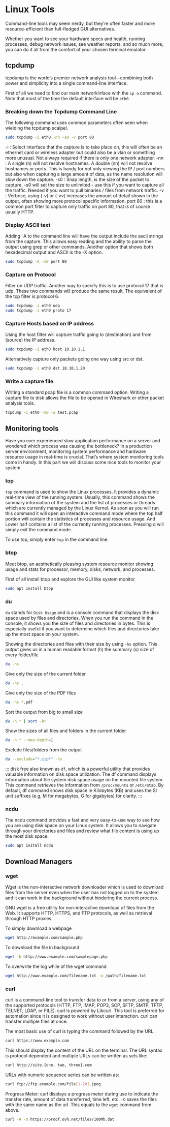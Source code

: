 # Linux Tools

Command-line tools may seem nerdy, but they’re often faster and more resource-efficient than full-fledged GUI alternatives.

Whether you want to see your hardware specs and health, running processes, debug network issues, see weather reports, and so much more, you can do it all from the comfort of your chosen terminal emulator.

## tcpdump

tcpdump is the world’s premier network analysis tool—combining both power and simplicity into a single command-line interface.

First of all we need to find our main networkinface with the `ip a` command. Note that most of the time the default interface will be `eth0`.

### Breaking down the Tcpdump Command Line
The following command uses common parameters often seen when wielding the tcpdump scalpel.

```bash
sudo tcpdump -i eth0 -nn -s0 -v port 80
```

-i : Select interface that the capture is to take place on, this will often be an ethernet card or wireless adapter but could also be a vlan or something more unusual. Not always required if there is only one network adapter.
-nn : A single (n) will not resolve hostnames. A double (nn) will not resolve hostnames or ports. This is handy for not only viewing the IP / port numbers but also when capturing a large amount of data, as the name resolution will slow down the capture.
-s0 : Snap length, is the size of the packet to capture. -s0 will set the size to unlimited - use this if you want to capture all the traffic. Needed if you want to pull binaries / files from network traffic.
-v : Verbose, using (-v) or (-vv) increases the amount of detail shown in the output, often showing more protocol specific information.
port 80 : this is a common port filter to capture only traffic on port 80, that is of course usually HTTP.

### Display ASCII text
Adding -A to the command line will have the output include the ascii strings from the capture. This allows easy reading and the ability to parse the output using grep or other commands. Another option that shows both hexadecimal output and ASCII is the -X option.

```bash
sudo tcpdump -A -s0 port 80
```

### Capture on Protocol
Filter on UDP traffic. Another way to specify this is to use protocol 17 that is udp. These two commands will produce the same result. The equivalent of the tcp filter is protocol 6.

```bash
sudo tcpdump -i eth0 udp
sudo tcpdump -i eth0 proto 17
```

### Capture Hosts based on IP address
Using the host filter will capture traffic going to (destination) and from (source) the IP address.

```bash
sudo tcpdump -i eth0 host 10.10.1.1
```

Alternatively capture only packets going one way using src or dst.

```bash
sudo tcpdump -i eth0 dst 10.10.1.20
```

### Write a capture file
Writing a standard pcap file is a common command option. Writing a capture file to disk allows the file to be opened in Wireshark or other packet analysis tools.

```bash
tcpdump -i eth0 -s0 -w test.pcap
``` 

## Monitoring tools

Have you ever experienced slow application performance on a server and wondered which process was causing the bottleneck? In a production server environment, monitoring system performance and hardware resource usage in real-time is crucial. That’s where system monitoring tools come in handy. In this part we will discuss some nice tools to monitor your system

### top

`top` command is used to show the Linux processes. It provides a dynamic real-time view of the running system. Usually, this command shows the summary information of the system and the list of processes or threads which are currently managed by the Linux Kernel. As soon as you will run this command it will open an interactive command mode where the top half portion will contain the statistics of processes and resource usage. And Lower half contains a list of the currently running processes. Pressing q will simply exit the command mode.

To use top, simply enter `top` in the command line.


### btop

Meet btop, an aesthetically pleasing system resource monitor showing usage and stats for processor, memory, disks, network, and processes.

First of all install btop and explore the GUI like system monitor
```bash
sudo apt install btop
``` 

### du

`du` stands for `Disk Usage` and is a console command that displays the disk space used by files and directories. When you run the command in the console, it shows you the size of files and directories in bytes. This is especially useful if you want to determine which files and directories take up the most space on your system.

Showing the directories and files with their size by using `-hs` option. This output gives us in a human readable format (h) the summary (s) size of every folder/file 

```bash
du -hs
```

Give only the size of the current folder

```bash
du -hs .
```

Give only the size of the PDF files

```bash
du -hs *.pdf
```

Sort the output from big to small size

```bash
du -h * | sort -hr
```

Show the sizes of all files and folders in the current folder

```bash
du -h * --max-depth=1
```

Exclude files/folders from the output

```bash
du --exclude="*.zip*" -hs
```

::: disk free also known as `df`, which is a powerful utility that provides valuable information on disk space utilization. The df command displays information about file system disk space usage on the mounted file system. This command retrieves the information from `/proc/mounts` or `/etc/mtab`. By default, df command shows disk space in Kilobytes (KB) and uses the SI unit suffixes (e.g, M for megabytes, G for gigabytes) for clarity. :::

### ncdu

The ncdu command provides a fast and very easy-to-use way to see how you are using disk space on your Linux system. It allows you to navigate through your directories and files and review what file content is using up the most disk space.

```bash
sudo apt install ncdu
```

## Download Managers

### wget

Wget is the non-interactive network downloader which is used to download files from the server even when the user has not logged on to the system and it can work in the background without hindering the current process. 
 
GNU wget is a free utility for non-interactive download of files from the Web. It supports HTTP, HTTPS, and FTP protocols, as well as retrieval through HTTP proxies. 

To simply download a webpage 
 
```bash
wget http://example.com/sample.php
```

To download the file in background 
 
```bash
wget -b http://www.example.com/samplepage.php
```

To overwrite the log while of the wget command 
 
```bash
wget http://www.example.com/filename.txt -o /path/filename.txt
```

### curl

curl is a command-line tool to transfer data to or from a server, using any of the supported protocols (HTTP, FTP, IMAP, POP3, SCP, SFTP, SMTP, TFTP, TELNET, LDAP, or FILE). curl is powered by Libcurl. This tool is preferred for automation since it is designed to work without user interaction. curl can transfer multiple files at once. 

The most basic use of curl is typing the command followed by the URL.  

```bash
curl https://www.example.com
```

This should display the content of the URL on the terminal. The URL syntax is protocol dependent and multiple URLs can be written as sets like: 

```bash
curl http://site.{one, two, three}.com
```

URLs with numeric sequence series can be written as: 

```bash
curl ftp://ftp.example.com/file[1-20].jpeg
```

Progress Meter: curl displays a progress meter during use to indicate the transfer rate, amount of data transferred, time left, etc.
`-O` saves the files with the same name as the url. 
This equals to the `wget` command from above.

```bash
curl -# -O https://proof.ovh.net/files/100Mb.dat
```
